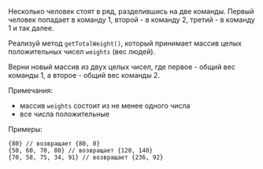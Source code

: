 Несколько человек стоят в ряд, разделившись на две команды. Первый человек попадает в команду 1, второй - в команду 2, третий - в команду 1 и так далее.

Реализуй метод `getTotalWeight()`, который принимает массив целых положительных чисел `weights` (вес людей).

Верни новый массив из двух целых чисел, где первое - общий вес команды 1, а второе - общий вес команды 2.

Примечания:

-   массив `weights` состоит из не менее одного числа
-   все числа положительные

Примеры:

```
{80} // возвращает {80, 0}
{50, 60, 70, 80} // возвращает {120, 140}
{70, 58, 75, 34, 91} // возвращает {236, 92}
```